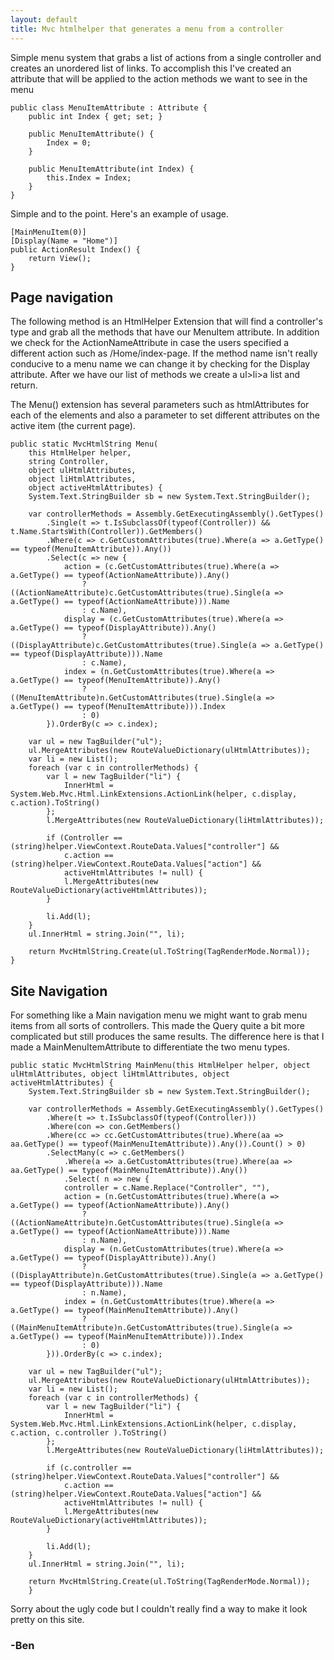 ```yaml
---
layout: default
title: Mvc htmlhelper that generates a menu from a controller
---
```


<p>Simple menu system that grabs a list of actions from a single controller and creates an unordered list of links. To accomplish this I've created an attribute that will be applied to the action methods we want to see in the menu</p>

<pre><code>public class MenuItemAttribute : Attribute {
    public int Index { get; set; }

    public MenuItemAttribute() {
        Index = 0;
    }

    public MenuItemAttribute(int Index) {
        this.Index = Index;
    }
}
</code></pre>

<p>Simple and to the point. Here's an example of usage.</p>

<pre><code>[MainMenuItem(0)]
[Display(Name = "Home")]
public ActionResult Index() {
    return View();
}
</code></pre>

<h2>Page navigation</h2>

<p>The following method is an HtmlHelper Extension that will find a controller's type and grab all the methods that have our MenuItem attribute. In addition we check for the ActionNameAttribute in case the users specified a different action such as /Home/index-page. If the method name isn't really conducive to a menu name we can change it by checking for the Display attribute. After we have our list of methods we create a ul>li>a list and return.</p>

<p>The Menu() extension has several parameters such as htmlAttributes for each of the elements and also a parameter to set different attributes on the active item (the current page).</p>

<pre><code>public static MvcHtmlString Menu(
    this HtmlHelper helper,
    string Controller,
    object ulHtmlAttributes,
    object liHtmlAttributes,
    object activeHtmlAttributes) {
    System.Text.StringBuilder sb = new System.Text.StringBuilder();

    var controllerMethods = Assembly.GetExecutingAssembly().GetTypes()
        .Single(t => t.IsSubclassOf(typeof(Controller)) && t.Name.StartsWith(Controller)).GetMembers()
        .Where(c => c.GetCustomAttributes(true).Where(a => a.GetType() == typeof(MenuItemAttribute)).Any())
        .Select(c => new {
            action = (c.GetCustomAttributes(true).Where(a => a.GetType() == typeof(ActionNameAttribute)).Any()
                ? ((ActionNameAttribute)c.GetCustomAttributes(true).Single(a => a.GetType() == typeof(ActionNameAttribute))).Name
                : c.Name),
            display = (c.GetCustomAttributes(true).Where(a => a.GetType() == typeof(DisplayAttribute)).Any()
                ? ((DisplayAttribute)c.GetCustomAttributes(true).Single(a => a.GetType() == typeof(DisplayAttribute))).Name
                : c.Name),
            index = (n.GetCustomAttributes(true).Where(a => a.GetType() == typeof(MenuItemAttribute)).Any()
                ? ((MenuItemAttribute)n.GetCustomAttributes(true).Single(a => a.GetType() == typeof(MenuItemAttribute))).Index
                : 0)
        }).OrderBy(c => c.index);

    var ul = new TagBuilder("ul");
    ul.MergeAttributes<string, object>(new RouteValueDictionary(ulHtmlAttributes));
    var li = new List<TagBuilder>();
    foreach (var c in controllerMethods) {
        var l = new TagBuilder("li") {
            InnerHtml = System.Web.Mvc.Html.LinkExtensions.ActionLink(helper, c.display, c.action).ToString()
        };
        l.MergeAttributes<string, object>(new RouteValueDictionary(liHtmlAttributes));

        if (Controller == (string)helper.ViewContext.RouteData.Values["controller"] &&
            c.action == (string)helper.ViewContext.RouteData.Values["action"] &&
            activeHtmlAttributes != null) {
            l.MergeAttributes<string, object>(new RouteValueDictionary(activeHtmlAttributes));
        }

        li.Add(l);
    }
    ul.InnerHtml = string.Join("", li);

    return MvcHtmlString.Create(ul.ToString(TagRenderMode.Normal));
}
</code></pre>

<h2>Site Navigation</h2>

<p>For something like a Main navigation menu we might want to grab menu items from all sorts of controllers. This made the Query quite a bit more complicated but still produces the same results. The difference here is that I made a MainMenuItemAttribute to differentiate the two menu types.</p>

<pre><code>public static MvcHtmlString MainMenu(this HtmlHelper helper, object ulHtmlAttributes, object liHtmlAttributes, object activeHtmlAttributes) {
    System.Text.StringBuilder sb = new System.Text.StringBuilder();

    var controllerMethods = Assembly.GetExecutingAssembly().GetTypes()
        .Where(t => t.IsSubclassOf(typeof(Controller)))
        .Where(con => con.GetMembers()
        .Where(cc => cc.GetCustomAttributes(true).Where(aa => aa.GetType() == typeof(MainMenuItemAttribute)).Any()).Count() > 0)
        .SelectMany(c => c.GetMembers()
            .Where(a => a.GetCustomAttributes(true).Where(aa => aa.GetType() == typeof(MainMenuItemAttribute)).Any())
            .Select( n => new {
            controller = c.Name.Replace("Controller", ""),
            action = (n.GetCustomAttributes(true).Where(a => a.GetType() == typeof(ActionNameAttribute)).Any()
                ? ((ActionNameAttribute)n.GetCustomAttributes(true).Single(a => a.GetType() == typeof(ActionNameAttribute))).Name
                : n.Name),
            display = (n.GetCustomAttributes(true).Where(a => a.GetType() == typeof(DisplayAttribute)).Any()
                ? ((DisplayAttribute)n.GetCustomAttributes(true).Single(a => a.GetType() == typeof(DisplayAttribute))).Name
                : n.Name),
            index = (n.GetCustomAttributes(true).Where(a => a.GetType() == typeof(MainMenuItemAttribute)).Any()
                ? ((MainMenuItemAttribute)n.GetCustomAttributes(true).Single(a => a.GetType() == typeof(MainMenuItemAttribute))).Index
                : 0)
        })).OrderBy(c => c.index);

    var ul = new TagBuilder("ul");
    ul.MergeAttributes<string, object>(new RouteValueDictionary(ulHtmlAttributes));
    var li = new List<TagBuilder>();
    foreach (var c in controllerMethods) {
        var l = new TagBuilder("li") {
            InnerHtml = System.Web.Mvc.Html.LinkExtensions.ActionLink(helper, c.display, c.action, c.controller ).ToString()
        };
        l.MergeAttributes<string, object>(new RouteValueDictionary(liHtmlAttributes));

        if (c.controller == (string)helper.ViewContext.RouteData.Values["controller"] &&
            c.action == (string)helper.ViewContext.RouteData.Values["action"] &&
            activeHtmlAttributes != null) {
            l.MergeAttributes<string, object>(new RouteValueDictionary(activeHtmlAttributes));
        }

        li.Add(l);
    }
    ul.InnerHtml = string.Join("", li);

    return MvcHtmlString.Create(ul.ToString(TagRenderMode.Normal));
    }
</code></pre>

<p>Sorry about the ugly code but I couldn't really find a way to make it look pretty on this site. </p>

<h3>-Ben</h3>